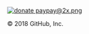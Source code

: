 

[![ donate paypay@2x.png ](https://createbrowser.github.io/ACefSharpChromiumBrowserDesktop/paypay@2x.png)](https://createbrowser.github.io/ACefSharpChromiumBrowserDesktop/paypal.html)


© 2018 GitHub, Inc. 
